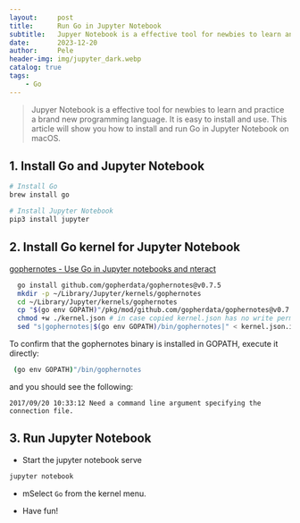 ```yaml
---
layout:     post
title:      Run Go in Jupyter Notebook
subtitle:   Jupyer Notebook is a effective tool for newbies to learn and practice a brand new programming language.
date:       2023-12-20
author:     Pele
header-img: img/jupyter_dark.webp
catalog: true
tags:
    - Go
---
```


> Jupyer Notebook is a effective tool for newbies to learn and practice a brand new programming language. It is easy to install and use. This article will show you how to install and run Go in Jupyter Notebook on macOS.

## 1. Install Go and Jupyter Notebook

```bash
# Install Go
brew install go

# Install Jupyter Notebook
pip3 install jupyter
```

## 2. Install Go kernel for Jupyter Notebook

[gophernotes - Use Go in Jupyter notebooks and nteract
](https://github.com/gopherdata/gophernotes?tab=readme-ov-file#mac)

```bash
  go install github.com/gopherdata/gophernotes@v0.7.5
  mkdir -p ~/Library/Jupyter/kernels/gophernotes
  cd ~/Library/Jupyter/kernels/gophernotes
  cp "$(go env GOPATH)"/pkg/mod/github.com/gopherdata/gophernotes@v0.7.5/kernel/*  "."
  chmod +w ./kernel.json # in case copied kernel.json has no write permission
  sed "s|gophernotes|$(go env GOPATH)/bin/gophernotes|" < kernel.json.in > kernel.json
```

To confirm that the gophernotes binary is installed in GOPATH, execute it directly:

```bash
 (go env GOPATH)"/bin/gophernotes
```

and you should see the following:

`2017/09/20 10:33:12 Need a command line argument specifying the connection file.`

## 3. Run Jupyter Notebook
- Start the jupyter notebook serve
```bash
jupyter notebook
```
- mSelect `Go` from the kernel menu.

- Have fun!

